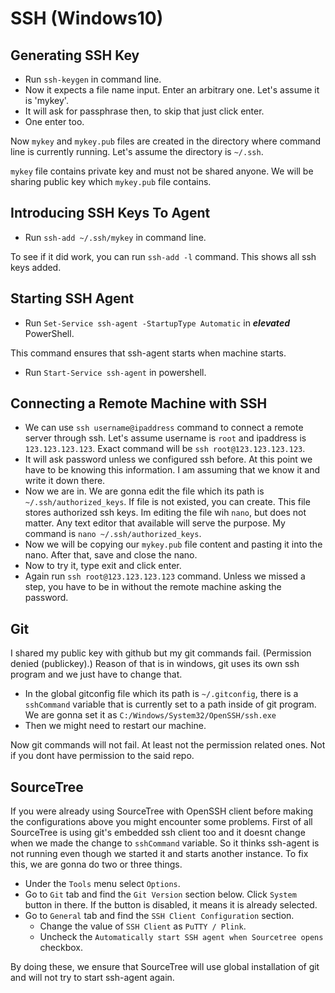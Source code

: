 # SSH (Windows10)


## Generating SSH Key
- Run `ssh-keygen` in command line.
- Now it expects a file name input. Enter an arbitrary one. Let's assume it is 'mykey'.
- It will ask for passphrase then, to skip that just click enter.
- One enter too.

Now `mykey` and `mykey.pub` files are created in the directory where command line is currently running. Let's assume the directory is `~/.ssh`.

`mykey` file contains private key and must not be shared anyone. We will be sharing public key which `mykey.pub` file contains.


## Introducing SSH Keys To Agent
- Run `ssh-add ~/.ssh/mykey` in command line.

To see if it did work, you can run `ssh-add -l` command. This shows all ssh keys added.


## Starting SSH Agent
- Run `Set-Service ssh-agent -StartupType Automatic` in ***elevated*** PowerShell.

This command ensures that ssh-agent starts when machine starts.

- Run `Start-Service ssh-agent` in powershell.

## Connecting a Remote Machine with SSH
- We can use `ssh username@ipaddress` command to connect a remote server through ssh. Let's assume username is `root` and ipaddress is `123.123.123.123`. Exact command will be `ssh root@123.123.123.123`.
- It will ask password unless we configured ssh before. At this point we have to be knowing this information. I am assuming that we know it and write it down there.
- Now we are in. We are gonna edit the file which its path is `~/.ssh/authorized_keys`. If file is not existed, you can create. This file stores authorized ssh keys. Im editing the file wih `nano`, but does not matter. Any text editor that available will serve the purpose. My command is `nano ~/.ssh/authorized_keys`.
- Now we will be copying our `mykey.pub` file content and pasting it into the nano. After that, save and close the nano.
- Now to try it, type exit and click enter.
- Again run `ssh root@123.123.123.123` command. Unless we missed a step, you have to be in without the remote machine asking the password.

## Git
I shared my public key with github but my git commands fail. (Permission denied (publickey).) Reason of that is in windows, git uses its own ssh program and we just have to change that.
- In the global gitconfig file which its path is `~/.gitconfig`, there is a `sshCommand` variable that is currently set to a path inside of git program. We are gonna set it as `C:/Windows/System32/OpenSSH/ssh.exe`
- Then we might need to restart our machine.

Now git commands will not fail. At least not the permission related ones. Not if you dont have permission to the said repo.

## SourceTree
If you were already using SourceTree with OpenSSH client before making the configurations above you might encounter some problems. First of all SourceTree is using git's embedded ssh client too and it doesnt change when we made the change to `sshCommand` variable. So it thinks ssh-agent is not running even though we started it and starts another instance. To fix this, we are gonna do two or three things.
- Under the `Tools` menu select `Options`.
- Go to `Git` tab and find the `Git Version` section below. Click `System` button in there. If the button is disabled, it means it is already selected.
- Go to `General` tab and find the `SSH Client Configuration` section.
    - Change the value of `SSH Client` as `PuTTY / Plink`.
    - Uncheck the `Automatically start SSH agent when Sourcetree opens` checkbox.

By doing these, we ensure that SourceTree will use global installation of git and will not try to start ssh-agent again.